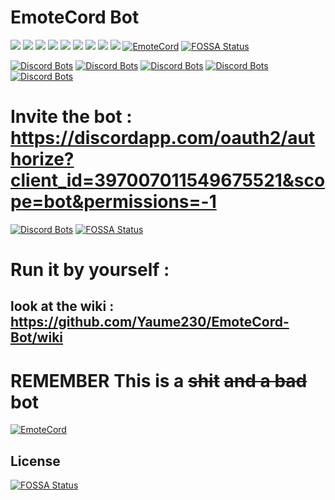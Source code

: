 # EmoteCord Bot

[![](https://img.shields.io/hexpm/l/plug.svg)](https://github.com/Yaume230/EmoteCord-Bot/blob/master/LICENSE)
[![](https://img.shields.io/badge/uses-js-brightgreen.svg)]()
[![](https://img.shields.io/badge/use%20NodeJS-v9.4-brightgreen.svg)]()
[![](https://img.shields.io/badge/use%20DiscordJS-v11.2-brightgreen.svg)]()
[![](https://img.shields.io/badge/dev%20by-Xen-brightgreen.svg)]()
[![](https://img.shields.io/badge/built%20with-love-brightgreen.svg)]()
[![](https://img.shields.io/badge/uses-badges-brightgreen.svg)]()
[![](https://img.shields.io/badge/60%20percent%20of%20the%20time-works%20every%20time-brightgreen.svg)]()
[![](https://img.shields.io/badge/dev%20for-EmoteCord-brightgreen.svg)]()
[![EmoteCord](https://discordapp.com/api/guilds/408339131882536971/embed.png?style=shield)](https://discord.gg/H53h5d5)
[![FOSSA Status](https://app.fossa.io/api/projects/git%2Bgithub.com%2FEmoteBot%2FEmoteBot.svg?type=shield)](https://app.fossa.io/projects/git%2Bgithub.com%2FEmoteBot%2FEmoteBot?ref=badge_shield)

[![Discord Bots](https://discordbots.org/api/widget/status/397007011549675521.svg)](https://discordbots.org/bot/397007011549675521)
[![Discord Bots](https://discordbots.org/api/widget/servers/397007011549675521.svg)](https://discordbots.org/bot/397007011549675521)
[![Discord Bots](https://discordbots.org/api/widget/upvotes/397007011549675521.svg)](https://discordbots.org/bot/397007011549675521)
[![Discord Bots](https://discordbots.org/api/widget/lib/397007011549675521.svg)](https://discordbots.org/bot/397007011549675521)
[![Discord Bots](https://discordbots.org/api/widget/owner/397007011549675521.svg)](https://discordbots.org/bot/397007011549675521)

# Invite the bot : https://discordapp.com/oauth2/authorize?client_id=397007011549675521&scope=bot&permissions=-1

[![Discord Bots](https://discordbots.org/api/widget/397007011549675521.svg)](https://discordbots.org/bot/397007011549675521)
[![FOSSA Status](https://app.fossa.io/api/projects/git%2Bgithub.com%2FEmoteBot%2FEmoteBot.svg?type=shield)](https://app.fossa.io/projects/git%2Bgithub.com%2FEmoteBot%2FEmoteBot?ref=badge_shield)

# Run it by yourself :

## look at the wiki : https://github.com/Yaume230/EmoteCord-Bot/wiki

# **REMEMBER** This is a ~~shit~~ ~~and a bad~~ bot

[![EmoteCord](https://discordapp.com/api/guilds/408339131882536971/embed.png?style=banner1)](https://discord.gg/H53h5d5)


## License
[![FOSSA Status](https://app.fossa.io/api/projects/git%2Bgithub.com%2FEmoteBot%2FEmoteBot.svg?type=large)](https://app.fossa.io/projects/git%2Bgithub.com%2FEmoteBot%2FEmoteBot?ref=badge_large)
